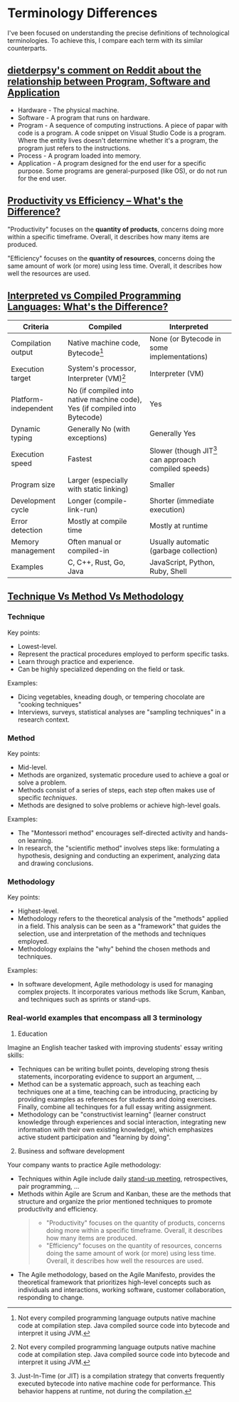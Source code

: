 # Terminology Differences

<!-- tl;dr starts -->

I've been focused on understanding the precise definitions of technological terminologies. To achieve this, I compare each term with its similar counterparts.

<!-- tl;dr ends -->

## [dietderpsy's comment on Reddit about the relationship between Program, Software and Application](https://www.reddit.com/r/learnprogramming/comments/kl785y/program_vs_software_vs_application/gh7cv37/)

- Hardware - The physical machine.
- Software - A program that runs on hardware.
- Program - A sequence of computing instructions. A piece of papar with code is a program. A code snippet on Visual Studio Code is a program. Where the entity lives doesn't determine whether it's a program, the program just refers to the instructions.
- Process - A program loaded into memory.
- Application - A program designed for the end user for a specific purpose. Some programs are general-purposed (like OS), or do not run for the end user.

## [Productivity vs Efficiency – What's the Difference?](https://trackingtime.co/productivity/productivity-vs-efficiency.html)

"Productivity" focuses on the **quantity of products**, concerns doing more within a specific timeframe. Overall, it describes how many items are produced.

"Efficiency" focuses on the **quantity of resources**, concerns doing the same amount of work (or more) using less time. Overall, it describes how well the resources are used.

## [Interpreted vs Compiled Programming Languages: What's the Difference?](https://www.freecodecamp.org/news/compiled-versus-interpreted-languages/)

<!-- prettier-ignore -->
| Criteria | Compiled | Interpreted |
|---|---|---|
| Compilation output | Native machine code, Bytecode[^1] | None (or Bytecode in some implementations) |
| Execution target | System's processor, Interpreter (VM)[^1] | Interpreter (VM) |
| Platform-independent | No (if compiled into native machine code), Yes (if compiled into Bytecode) | Yes |
| Dynamic typing | Generally No (with exceptions) | Generally Yes |
| Execution speed | Fastest | Slower (though JIT[^2] can approach compiled speeds) |
| Program size | Larger (especially with static linking) | Smaller |
| Development cycle | Longer (compile-link-run) | Shorter (immediate execution) |
| Error detection | Mostly at compile time | Mostly at runtime |
| Memory management | Often manual or compiled-in | Usually automatic (garbage collection) |
| Examples | C, C++, Rust, Go, Java | JavaScript, Python, Ruby, Shell |

[^1]: Not every compiled programming language outputs native machine code at compilation step. Java compiled source code into bytecode and interpret it using JVM.
[^2]: Just-In-Time (or JIT) is a compilation strategy that converts frequently executed bytecode into native machine code for performance. This behavior happens at runtime, not during the compilation.

## [Technique Vs Method Vs Methodology](https://anthroholic.com/distinction-between-technique-method-and-methodology)

### Technique

Key points:

- Lowest-level.
- Represent the practical procedures employed to perform specific tasks.
- Learn through practice and experience.
- Can be highly specialized depending on the field or task.

Examples:

- Dicing vegetables, kneading dough, or tempering chocolate are "cooking techniques"
- Interviews, surveys, statistical analyses are "sampling techniques" in a research context.

### Method

Key points:

- Mid-level.
- Methods are organized, systematic procedure used to achieve a goal or solve a problem.
- Methods consist of a series of steps, each step often makes use of specific _techniques_.
- Methods are designed to solve problems or achieve high-level goals.

Examples:

- The "Montessori method" encourages self-directed activity and hands-on learning.
- In research, the "scientific method" involves steps like: formulating a hypothesis, designing and conducting an experiment, analyzing data and drawing conclusions.

### Methodology

Key points:

- Highest-level.
- Methodology refers to the theoretical analysis of the "methods" applied in a field. This analysis can be seen as a "framework" that guides the selection, use and interpretation of the methods and techniques employed.
- Methodology explains the "why" behind the chosen methods and techniques.

Examples:

- In software development, Agile methodology is used for managing complex projects. It incorporates various methods like Scrum, Kanban, and techniques such as sprints or stand-ups.

### Real-world examples that encompass all 3 terminology

1. Education

Imagine an English teacher tasked with improving students' essay writing skills:

- Techniques can be writing bullet points, developing strong thesis statements, incorporating evidence to support an argument, ...
- Method can be a systematic approach, such as teaching each techniques one at a time, teaching can be introducing, practicing by providing examples as references for students and doing exercises. Finally, combine all techinques for a full essay writing assignment.
- Methodology can be "constructivist learning" (learner construct knowledge through experiences and social interaction, integrating new information with their own existing knowledge), which emphasizes active student participation and "learning by doing".

2. Business and software development

Your company wants to practice Agile methodology:

- Techniques within Agile include daily [stand-up meeting](https://en.wikipedia.org/wiki/Stand-up_meeting), retrospectives, pair programming, ...
- Methods within Agile are Scrum and Kanban, these are the methods that structure and organize the prior mentioned techniques to promote productivity and efficiency.
  > - "Productivity" focuses on the quantity of products, concerns doing more within a specific timeframe. Overall, it describes how many items are produced.
  > - "Efficiency" focuses on the quantity of resources, concerns doing the same amount of work (or more) using less time. Overall, it describes how well the resources are used.
- The Agile methodology, based on the Agile Manifesto, provides the theoretical framework that prioritizes high-level concepts such as individuals and interactions, working software, customer collaboration, responding to change.

